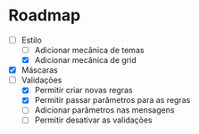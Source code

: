 # Roadmap

- [ ] Estilo
  - [ ] Adicionar mecânica de temas
  - [x] Adicionar mecânica de grid
- [x] Máscaras
- [ ] Validações
  - [x] Permitir criar novas regras
  - [x] Permitir passar parâmetros para as regras
  - [ ] Adicionar parâmetros nas mensagens
  - [ ] Permitir desativar as validações

